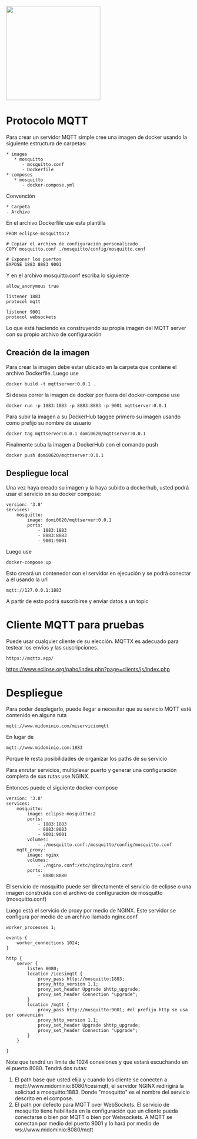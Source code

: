 <img width="256" src="https://www.icesi.edu.co/launiversidad/images/La_universidad/logo_icesi.png">

# Protocolo MQTT
Para crear un servidor MQTT simple cree una imagen de docker usando la siguiente estructura de carpetas:


```
* images
   * mosquitto
      - mosquitto.conf
      - Dockerfile  
* composes
   * mosquitto
      - docker-compose.yml
```
Convención
```
* Carpeta
- Archivo
```

En el archivo Dockerfile use esta plantilla

```
FROM eclipse-mosquitto:2

# Copiar el archivo de configuración personalizado
COPY mosquitto.conf ./mosquitto/config/mosquitto.conf

# Exponer los puertos
EXPOSE 1883 8883 9001
```

Y en el archivo mosquitto.conf escriba lo siguiente
```
allow_anonymous true

listener 1883
protocol mqtt

listener 9001
protocol websockets
```

Lo que está haciendo es construyendo su propia imagen del MQTT server con su propio archivo de configuración

## Creación de la imagen
Para crear la imagen debe estar ubicado en la carpeta que contiene el archivo Dockerfile. Luego use

```
docker build -t mqttserver:0.0.1 .
```
Si desea correr la imagen de docker por fuera del docker-compose use
```                           
docker run -p 1883:1883 -p 8883:8883 -p 9001 mqttserver:0.0.1
```
Para subir la imagen a su DockerHub taggee primero su imagen usando como prefijo su nombre de usuario
```
docker tag mqttserver:0.0.1 domi0620/mqttserver:0.0.1
```
Finalmente suba la imagen a DockerHub con el comando push
```  
docker push domi0620/mqttserver:0.0.1 
```
## Despliegue local


Una vez haya creado su imagen y la haya subido a dockerhub, usted podrá usar el servicio en su docker compose:

```
version: '3.8'
services:
    mosquitto:
        image: domi0620/mqttserver:0.0.1
        ports:
            - 1883:1883
            - 8883:8883
            - 9001:9001
```


Luego use
```
docker-compose up
```

Esto creará un contenedor con el servidor en ejecución y se podrá conectar a él usando la url

```
mqtt://127.0.0.1:1883
```

A partir de esto podrá suscribirse y enviar datos a un topic

# Cliente MQTT para pruebas

Puede usar cualquier cliente de su elección. MQTTX es adecuado para testear los envíos y las suscripciones.
```
https://mqttx.app/
```

https://www.eclipse.org/paho/index.php?page=clients/js/index.php

# Despliegue
Para poder desplegarlo, puede llegar a necesitar que su servicio MQTT esté contenido en alguna ruta
```
mqtt://www.midominio.com/miserviciomqtt
```
En lugar de 
```
mqtt://www.midominio.com:1883
```
Porque le resta posibilidades de organizar los paths de su servicio

Para enrutar servicios, multiplexar puerto y generar una configuración completa de sus rutas use NGINX.


Entonces puede el siguiente docker-compose
```
version: '3.8'
services:
    mosquitto:
        image: eclipse-mosquitto:2
        ports:
            - 1883:1883
            - 8883:8883
            - 9001:9001
        volumes:
            - ./mosquitto.conf:/mosquitto/config/mosquitto.conf
    mqtt_proxy:
        image: nginx
        volumes:
            - ./nginx.conf:/etc/nginx/nginx.conf
        ports:
            - 8080:8080
``` 

El servicio de mosquitto puede ser directamente el servicio de eclipse o una imagen construida con el archivo de configuración de mosquitto (mosquitto.conf)

Luego está el servicio de proxy por medio de NGINX. Este servidor se configura por medio de un archivo llamado nginx.conf
```
worker_processes 1;

events {
    worker_connections 1024;
}

http {
    server {
        listen 8080;
        location /icesimqtt {
            proxy_pass http://mosquitto:1883;
            proxy_http_version 1.1;
            proxy_set_header Upgrade $http_upgrade;
            proxy_set_header Connection "upgrade";
        }
        location /mqtt {
            proxy_pass http://mosquitto:9001; #el prefijo http se usa por convención
            proxy_http_version 1.1;
            proxy_set_header Upgrade $http_upgrade;
            proxy_set_header Connection "upgrade";
        }
    }

}
```
Note que tendrá un límite de 1024 conexiones y que estará escuchando en el puerto 8080. Tendrá dos rutas:
<ol>
<li>El path base que usted elija y cuando los cliente se conecten a mqtt://www.midominio:8080/icesimqtt, el servidor NGINX redirigirá la solicitud a mosquitto:1883. Donde "mosquitto" es el nombre del servicio descrito en el compose.</li>
<li>El path por defecto para MQTT over WebSockets. El servicio de mosquitto tiene habilitada en la configuración que un cliente pueda conectarse o bien por MQTT o bien por Websockets. A MQTT se conectan por medio del puerto 9001 y lo hará por medio de ws://www.midominio:8080/mqtt</li>
</ol>

